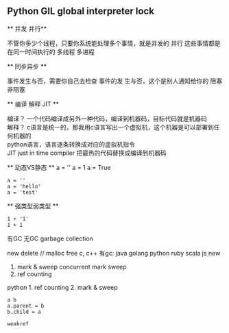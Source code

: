## Python GIL global interpreter lock

** 并发 并行**

不管你多少个线程，只要你系统能处理多个事情，就是并发的
并行 这些事情都是在同一时间执行的 多线程 多进程

** 同步异步 **

事件发生与否，需要你自己去检查
事件的发 生与否，这个是别人通知给你的
阻塞非阻塞



** 编译 解释 JIT **

编译？ 一个代码编译成另外一种代码，编译到机器码，目标代码就是机器码 <br>
解释？ c语言是统一的，那我用c语言写出一个虚拟机，这个机器是可以部署到任何机器的 <br>
python语言，语言逐条转换成对应的虚拟机指令 <br>
JIT just in time compiler 把最热的代码替换成编译到机器码

** 动态VS静态 **
    a = ''
    a = 1
    a = True

    a = ''
    a = 'hello'
    a = 'test'

** 强类型弱类型 **

    1 + '1'
    1 + 1

有GC 无GC garbage collection <br>

new delete // malloc free c, c++
有gc: java golang python ruby scala js
new
1. mark & sweep concurrent mark sweep
2. ref counting

python
    1. ref counting
    2. mark & sweep

    a b
    a.parent = b
    b.child = a

    weakref
